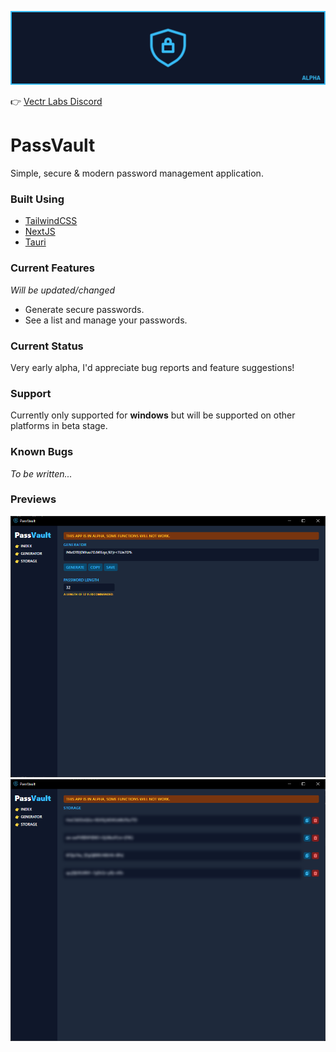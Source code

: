 ![Banner](/assets/banner_logo.png)

👉 [Vectr Labs Discord](https://discord.gg/wVYCMYsZ2K)

# PassVault
Simple, secure &amp; modern password management application.

### Built Using
- [TailwindCSS](https://tailwindcss.com/)
- [NextJS](https://nextjs.org/)
- [Tauri](https://tauri.app/)

### Current Features
*Will be updated/changed*
- Generate secure passwords.
- See a list and manage your passwords.

### Current Status
Very early alpha, I'd appreciate bug reports and feature suggestions!

### Support
Currently only supported for **windows** but will be supported on other platforms in beta stage.

### Known Bugs
*To be written...*

### Previews
![Generator](/assets/passvault-alpha_generator.png)
![Generator](/assets/passvault-alpha_storage.png)
